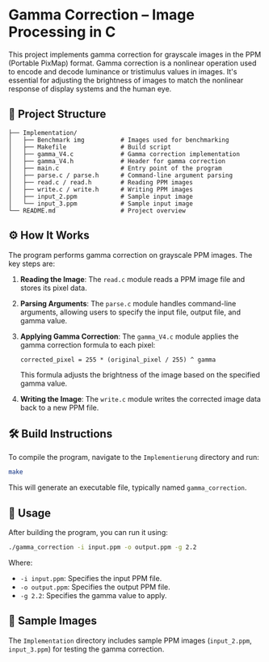 # Gamma Correction – Image Processing in C

This project implements gamma correction for grayscale images in the PPM (Portable PixMap) format. Gamma correction is a nonlinear operation used to encode and decode luminance or tristimulus values in images. It's essential for adjusting the brightness of images to match the nonlinear response of display systems and the human eye.

## 📁 Project Structure

```
├── Implementation/
│   ├── Benchmark img          # Images used for benchmarking
│   ├── Makefile               # Build script
│   ├── gamma_V4.c             # Gamma correction implementation
│   ├── gamma_V4.h             # Header for gamma correction
│   ├── main.c                 # Entry point of the program
│   ├── parse.c / parse.h      # Command-line argument parsing
│   ├── read.c / read.h        # Reading PPM images
│   ├── write.c / write.h      # Writing PPM images
│   ├── input_2.ppm            # Sample input image
│   └── input_3.ppm            # Sample input image
└── README.md                  # Project overview
```

## ⚙️ How It Works

The program performs gamma correction on grayscale PPM images. The key steps are:

1. **Reading the Image**: The `read.c` module reads a PPM image file and stores its pixel data.
2. **Parsing Arguments**: The `parse.c` module handles command-line arguments, allowing users to specify the input file, output file, and gamma value.
3. **Applying Gamma Correction**: The `gamma_V4.c` module applies the gamma correction formula to each pixel:

   ```
   corrected_pixel = 255 * (original_pixel / 255) ^ gamma
   ```

   This formula adjusts the brightness of the image based on the specified gamma value.
4. **Writing the Image**: The `write.c` module writes the corrected image data back to a new PPM file.

## 🛠️ Build Instructions

To compile the program, navigate to the `Implementierung` directory and run:

```bash
make
```

This will generate an executable file, typically named `gamma_correction`.

## 🚀 Usage

After building the program, you can run it using:

```bash
./gamma_correction -i input.ppm -o output.ppm -g 2.2
```

Where:
- `-i input.ppm`: Specifies the input PPM file.
- `-o output.ppm`: Specifies the output PPM file.
- `-g 2.2`: Specifies the gamma value to apply.

## 🧪 Sample Images

The `Implementation` directory includes sample PPM images (`input_2.ppm`, `input_3.ppm`) for testing the gamma correction.


